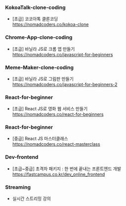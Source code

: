 ### KokoaTalk-clone-coding<br>

- [초급] 코코아톡 클론코딩<br>
  https://nomadcoders.co/kokoa-clone

### Chrome-App-clone-coding<br>

- [초급] 바닐라 JS로 크롬 앱 만들기<br>
  https://nomadcoders.co/javascript-for-beginners

### Meme-Maker-clone-coding<br>

- [초급] 바닐라 JS로 그림판 만들기<br>
  https://nomadcoders.co/javascript-for-beginners-2

### React-for-beginner<br>

- [초급] React JS로 영화 웹 서비스 만들기<br>
  https://nomadcoders.co/react-for-beginners

### React-for-beginner<br>

- [중급] React JS 마스터클래스<br>
  https://nomadcoders.co/react-masterclass

### Dev-frontend<br>

- [초급~중급] 초격차 패키지 : 한 번에 끝내는 프론트엔드 개발<br>
  https://fastcampus.co.kr/dev_online_frontend

### Streaming<br>

- 실시간 스트리밍 강의
